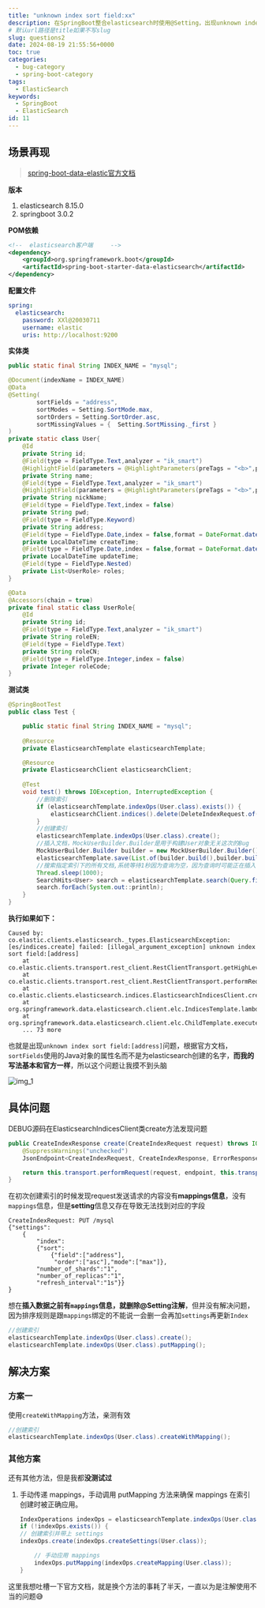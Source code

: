 ```yaml
---
title: "unknown index sort field:xx"
description: 在SpringBoot整合elasticsearch时使用@Setting，出现unknown index sort field:[address]
# 默认url路径是title如果不写slug
slug: questions2
date: 2024-08-19 21:55:56+0000
toc: true
categories:
  - bug-category
  - spring-boot-category
tags:
  - ElasticSearch
keywords:
  - SpringBoot
  - ElasticSearch
id: 11
---
```


## 场景再现

>  [spring-boot-data-elastic官方文档](https://docs.spring.io/spring-data/elasticsearch/reference/elasticsearch/object-mapping.html)

**版本**

1. elasticsearch 8.15.0
2. springboot 3.0.2

**POM依赖**

```xml
<!--  elasticsearch客户端     -->
<dependency>
    <groupId>org.springframework.boot</groupId>
    <artifactId>spring-boot-starter-data-elasticsearch</artifactId>
</dependency>
```

**配置文件**

```yml
spring:
  elasticsearch:
    password: XXl@20030711
    username: elastic
    uris: http://localhost:9200
```

**实体类**

```java
public static final String INDEX_NAME = "mysql";

@Document(indexName = INDEX_NAME)
@Data
@Setting(
        sortFields = "address",
        sortModes = Setting.SortMode.max,
        sortOrders = Setting.SortOrder.asc,
        sortMissingValues = {  Setting.SortMissing._first }
)
private static class User{
    @Id
    private String id;
    @Field(type = FieldType.Text,analyzer = "ik_smart")
    @HighlightField(parameters = @HighlightParameters(preTags = "<b>",postTags = "</b>"))
    private String name;
    @Field(type = FieldType.Text,analyzer = "ik_smart")
    @HighlightField(parameters = @HighlightParameters(preTags = "<b>",postTags = "</b>"))
    private String nickName;
    @Field(type = FieldType.Text,index = false)
    private String pwd;
    @Field(type = FieldType.Keyword)
    private String address;
    @Field(type = FieldType.Date,index = false,format = DateFormat.date_hour_minute_second)
    private LocalDateTime createTime;
    @Field(type = FieldType.Date,index = false,format = DateFormat.date_hour_minute_second)
    private LocalDateTime updateTime;
    @Field(type = FieldType.Nested)
    private List<UserRole> roles;
}

@Data
@Accessors(chain = true)
private final static class UserRole{
    @Id
    private String id;
    @Field(type = FieldType.Text,analyzer = "ik_smart")
    private String roleEN;
    @Field(type = FieldType.Text)
    private String roleCN;
    @Field(type = FieldType.Integer,index = false)
    private Integer roleCode;
}
```
**测试类**

```java
@SpringBootTest
public class Test {

    public static final String INDEX_NAME = "mysql";
    
    @Resource
    private ElasticsearchTemplate elasticsearchTemplate;

    @Resource
    private ElasticsearchClient elasticsearchClient;
    
    @Test
    void test() throws IOException, InterruptedException {
        //删除索引    
        if (elasticsearchTemplate.indexOps(User.class).exists()) {
            elasticsearchClient.indices().delete(DeleteIndexRequest.of(builder -> builder.index(INDEX_NAME)));
        }
        //创建索引    
        elasticsearchTemplate.indexOps(User.class).create();
        //插入文档，MockUserBuilder.Builder是用于构建User对象无关这次的Bug
        MockUserBuilder.Builder builder = new MockUserBuilder.Builder();
        elasticsearchTemplate.save(List.of(builder.build(),builder.build(),builder.build()));
        //搜索指定索引下的所有文档,系统等待1秒因为查询为空，因为查询时可能正在插入  
        Thread.sleep(1000);
        SearchHits<User> search = elasticsearchTemplate.search(Query.findAll(),User.class);
        search.forEach(System.out::println);
    }
}   
```

**执行如果如下：**

```text
Caused by: co.elastic.clients.elasticsearch._types.ElasticsearchException: [es/indices.create] failed: [illegal_argument_exception] unknown index sort field:[address]
	at co.elastic.clients.transport.rest_client.RestClientTransport.getHighLevelResponse(RestClientTransport.java:282)
	at co.elastic.clients.transport.rest_client.RestClientTransport.performRequest(RestClientTransport.java:148)
	at co.elastic.clients.elasticsearch.indices.ElasticsearchIndicesClient.create(ElasticsearchIndicesClient.java:266)
	at org.springframework.data.elasticsearch.client.elc.IndicesTemplate.lambda$doCreate$0(IndicesTemplate.java:138)
	at org.springframework.data.elasticsearch.client.elc.ChildTemplate.execute(ChildTemplate.java:71)
	... 73 more
```

也就是出现`unknown index sort field:[address]`问题，根据官方文档，`sortFields`使用的Java对象的属性名而不是为elasticsearch创建的名字，**而我的写法基本和官方一样**，所以这个问题让我摸不到头脑

![img_1](img/questions/2/img_1.png)

## 具体问题

DEBUG源码在ElasticsearchIndicesClient类create方法发现问题
```java
public CreateIndexResponse create(CreateIndexRequest request) throws IOException, ElasticsearchException {
    @SuppressWarnings("unchecked")
    JsonEndpoint<CreateIndexRequest, CreateIndexResponse, ErrorResponse> endpoint = (JsonEndpoint<CreateIndexRequest, CreateIndexResponse, ErrorResponse>) CreateIndexRequest._ENDPOINT;

    return this.transport.performRequest(request, endpoint, this.transportOptions);
}
```

在初次创建索引的时候发现request发送请求的内容没有**mappings信息**，没有`mappings`信息，但是**setting**信息又存在导致无法找到对应的字段

```text
CreateIndexRequest: PUT /mysql 
{"settings":
    {
        "index":
        {"sort":
            {"field":["address"],
             "order":["asc"],"mode":["max"]},
        "number_of_shards":"1",
        "number_of_replicas":"1",
        "refresh_interval":"1s"}}
}
```

想在**插入数据之前有`mappings`信息，就删除@Setting注解**，但并没有解决问题，因为排序规则是跟`mappings`绑定的不能说一会删一会再加`settings`再更新`Index`
```java
//创建索引
elasticsearchTemplate.indexOps(User.class).create();
elasticsearchTemplate.indexOps(User.class).putMapping();
```

## 解决方案

### 方案一

使用`createWithMapping`方法，亲测有效

```java
//创建索引
elasticsearchTemplate.indexOps(User.class).createWithMapping();
```

### 其他方案

还有其他方法，但是我都**没测试过**

1. 手动传递 mappings，手动调用 putMapping 方法来确保 mappings 在索引创建时被正确应用。

    ```java
    IndexOperations indexOps = elasticsearchTemplate.indexOps(User.class);
    if (!indexOps.exists()) {
    // 创建索引并带上 settings
    indexOps.create(indexOps.createSettings(User.class));
    
        // 手动应用 mappings
        indexOps.putMapping(indexOps.createMapping(User.class));
    }
    ```
这里我想吐槽一下官方文档，就是换个方法的事耗了半天，一直以为是注解使用不当的问题😅
